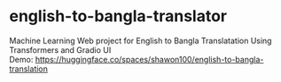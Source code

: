 # english-to-bangla-translator
Machine Learning Web project for English to Bangla Translatation Using Transformers and Gradio UI <br>
Demo: https://huggingface.co/spaces/shawon100/english-to-bangla-translation
